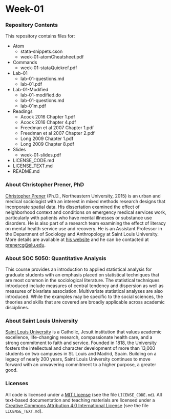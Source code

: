 # Week-01

### Repository Contents
This repository contains files for:
  - Atom
    - stata-snippets.cson
    - week-01-atomCheatsheet.pdf
  - Commands
    - week-01-stataQuickref.pdf
  - Lab-01
    - lab-01-questions.md
    - lab-01.pdf
  - Lab-01-Modified
    - lab-01-modified.do
    - lab-01-questions.md
    - lab-01m.pdf
  - Readings
    - Acock 2016 Chapter 1.pdf
    - Acock 2016 Chapter 4.pdf
    - Freedman et al 2007 Chapter 1.pdf
    - Freedman et al 2007 Chapter 2.pdf
    - Long 2009 Chapter 1.pdf
    - Long 2009 Chapter 8.pdf
  - Slides
    - week-01-slides.pdf
  - LICENSE_CODE.md
  - LICENSE_TEXT.md
  - README.md

### About Christopher Prener, PhD
[Christopher Prener](http://chrisprener.net) (Ph.D., Northeastern University, 2015) is an urban and medical sociologist with an interest in mixed methods research designs that incorporate spatial data. His dissertation examined the effect of neighborhood context and conditions on emergency medical services work, particularly with patients who have mental illnesses or substance use disorders. He is also part of a research team examining the effect of literacy on mental health service use and recovery. He is an Assistant Professor in the Department of Sociology and Anthropology at Saint Louis University. More details are available at [his website](http://www.chrisprener.net) and he can be contacted at [prenercg@slu.edu](mailto:prenercg@slu.edu).

### About SOC 5050: Quantitative Analysis
This course provides an introduction to applied statistical analysis for graduate students with an emphasis placed on statistical techniques that are most common in the sociological literature. The statistical techniques introduced include measures of central tendency and dispersion as well as measures of bivariate association. Multivariate statistical analyses are also introduced. While the examples may be specific to the social sciences, the theories and skills that are covered are broadly applicable across academic disciplines.

### About Saint Louis University
[Saint Louis University](http://wwww.slu.edu) is a Catholic, Jesuit institution that values academic excellence, life-changing research, compassionate health care, and a strong commitment to faith and service. Founded in 1818, the University fosters the intellectual and character development of more than 13,000 students on two campuses in St. Louis and Madrid, Spain. Building on a legacy of nearly 200 years, Saint Louis University continues to move forward with an unwavering commitment to a higher purpose, a greater good.

### Licenses
All code is licensed under a [MIT License](https://opensource.org/licenses/mit-license.php) (see the file `LICENSE_CODE.md`). All text-based documentation and teaching materials are licensed under a [Creative Commons Attribution 4.0 International License](https://creativecommons.org/licenses/by/4.0/) (see the file `LICENSE_TEXT.md`).
